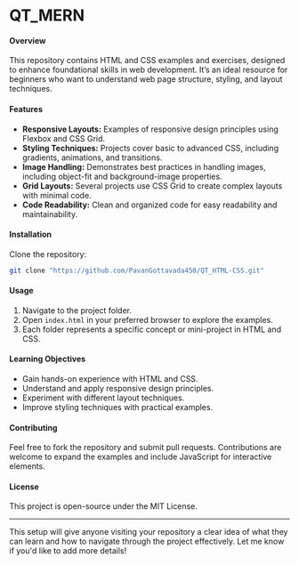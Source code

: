 # QT_MERN

#### Overview
This repository contains HTML and CSS examples and exercises, designed to enhance foundational skills in web development. It’s an ideal resource for beginners who want to understand web page structure, styling, and layout techniques.

#### Features
- **Responsive Layouts:** Examples of responsive design principles using Flexbox and CSS Grid.
- **Styling Techniques:** Projects cover basic to advanced CSS, including gradients, animations, and transitions.
- **Image Handling:** Demonstrates best practices in handling images, including object-fit and background-image properties.
- **Grid Layouts:** Several projects use CSS Grid to create complex layouts with minimal code.
- **Code Readability:** Clean and organized code for easy readability and maintainability.

#### Installation
Clone the repository:
```bash
git clone "https://github.com/PavanGottavada450/QT_HTML-CSS.git"
```

#### Usage
1. Navigate to the project folder.
2. Open `index.html` in your preferred browser to explore the examples.
3. Each folder represents a specific concept or mini-project in HTML and CSS.

#### Learning Objectives
- Gain hands-on experience with HTML and CSS.
- Understand and apply responsive design principles.
- Experiment with different layout techniques.
- Improve styling techniques with practical examples.

#### Contributing
Feel free to fork the repository and submit pull requests. Contributions are welcome to expand the examples and include JavaScript for interactive elements.

#### License
This project is open-source under the MIT License.

--- 

This setup will give anyone visiting your repository a clear idea of what they can learn and how to navigate through the project effectively. Let me know if you'd like to add more details!
